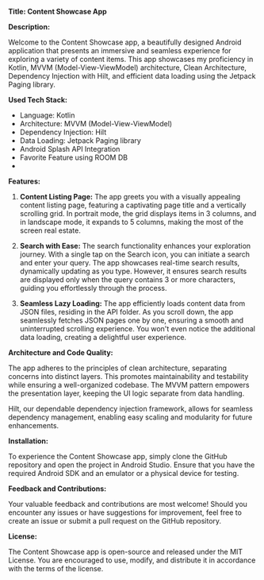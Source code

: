 **Title: Content Showcase App**

**Description:**

Welcome to the Content Showcase app, a beautifully designed Android application that presents an immersive and seamless experience for exploring a variety of content items. This app showcases my proficiency in Kotlin, MVVM (Model-View-ViewModel) architecture, Clean Architecture, Dependency Injection with Hilt, and efficient data loading using the Jetpack Paging library.

**Used Tech Stack:**

- Language: Kotlin
- Architecture: MVVM (Model-View-ViewModel)
- Dependency Injection: Hilt
- Data Loading: Jetpack Paging library
- Android Splash API Integration
- Favorite Feature using ROOM DB
- 
**Features:**

1. **Content Listing Page:** The app greets you with a visually appealing content listing page, featuring a captivating page title and a vertically scrolling grid. In portrait mode, the grid displays items in 3 columns, and in landscape mode, it expands to 5 columns, making the most of the screen real estate.

2. **Search with Ease:** The search functionality enhances your exploration journey. With a single tap on the Search icon, you can initiate a search and enter your query. The app showcases real-time search results, dynamically updating as you type. However, it ensures search results are displayed only when the query contains 3 or more characters, guiding you effortlessly through the process.

3. **Seamless Lazy Loading:** The app efficiently loads content data from JSON files, residing in the API folder. As you scroll down, the app seamlessly fetches JSON pages one by one, ensuring a smooth and uninterrupted scrolling experience. You won't even notice the additional data loading, creating a delightful user experience.


**Architecture and Code Quality:**

The app adheres to the principles of clean architecture, separating concerns into distinct layers. This promotes maintainability and testability while ensuring a well-organized codebase. The MVVM pattern empowers the presentation layer, keeping the UI logic separate from data handling.

Hilt, our dependable dependency injection framework, allows for seamless dependency management, enabling easy scaling and modularity for future enhancements.

**Installation:**

To experience the Content Showcase app, simply clone the GitHub repository and open the project in Android Studio. Ensure that you have the required Android SDK and an emulator or a physical device for testing.

**Feedback and Contributions:**

Your valuable feedback and contributions are most welcome! Should you encounter any issues or have suggestions for improvement, feel free to create an issue or submit a pull request on the GitHub repository.

**License:**

The Content Showcase app is open-source and released under the MIT License. You are encouraged to use, modify, and distribute it in accordance with the terms of the license.

